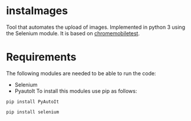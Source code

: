 # instaImages
Tool that automates the upload of images.
Implemented in python 3 using the Selenium module.
It is based on [chromemobiletest](https://gist.github.com/devinmancuso/ec8ae08fa73402e45bf1).

# Requirements
The following modules are needed to be able to run the code:
* Selenium
* PyautoIt
To install this modules use pip as follows:
```
pip install PyAutoIt
```
```
pip install selenium
```
